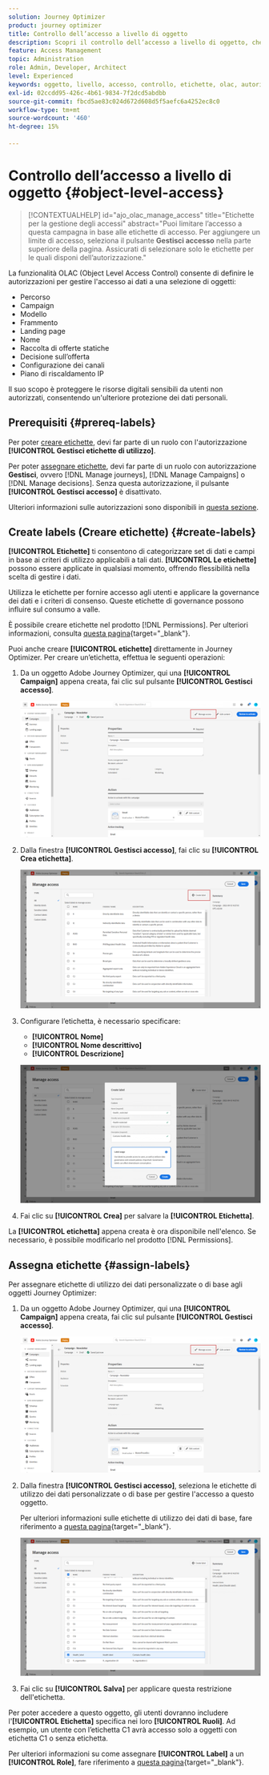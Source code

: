 ```yaml
---
solution: Journey Optimizer
product: journey optimizer
title: Controllo dell’accesso a livello di oggetto
description: Scopri il controllo dell’accesso a livello di oggetto, che consente di definire le autorizzazioni per gestire l’accesso ai dati per una selezione di oggetti
feature: Access Management
topic: Administration
role: Admin, Developer, Architect
level: Experienced
keywords: oggetto, livello, accesso, controllo, etichette, olac, autorizzazione
exl-id: 02ccdd95-426c-4b61-9834-7f2dcd5abdbb
source-git-commit: fbcd5ae83c024d672d608d5f5aefc6a4252ec8c0
workflow-type: tm+mt
source-wordcount: '460'
ht-degree: 15%

---
```


# Controllo dell’accesso a livello di oggetto {#object-level-access}

>[!CONTEXTUALHELP]
>id="ajo_olac_manage_access"
>title="Etichette per la gestione degli accessi"
>abstract="Puoi limitare l’accesso a questa campagna in base alle etichette di accesso. Per aggiungere un limite di accesso, seleziona il pulsante **Gestisci accesso** nella parte superiore della pagina. Assicurati di selezionare solo le etichette per le quali disponi dell’autorizzazione."

La funzionalità OLAC (Object Level Access Control) consente di definire le autorizzazioni per gestire l&#39;accesso ai dati a una selezione di oggetti:

* Percorso
* Campaign
* Modello
* Frammento
* Landing page
* Nome
* Raccolta di offerte statiche
* Decisione sull’offerta
* Configurazione dei canali
* Piano di riscaldamento IP

Il suo scopo è proteggere le risorse digitali sensibili da utenti non autorizzati, consentendo un&#39;ulteriore protezione dei dati personali.

## Prerequisiti {#prereq-labels}

Per poter [creare etichette](#create-labels), devi far parte di un ruolo con l&#39;autorizzazione **[!UICONTROL Gestisci etichette di utilizzo]**.

Per poter [assegnare etichette](#assign-labels), devi far parte di un ruolo con autorizzazione **Gestisci**, ovvero [!DNL Manage journeys], [!DNL Manage Campaigns] o [!DNL Manage decisions]. Senza questa autorizzazione, il pulsante **[!UICONTROL Gestisci accesso]** è disattivato.

Ulteriori informazioni sulle autorizzazioni sono disponibili in [questa sezione](../administration/permissions.md).

## Create labels (Creare etichette) {#create-labels}

**[!UICONTROL Etichette]** ti consentono di categorizzare set di dati e campi in base ai criteri di utilizzo applicabili a tali dati. **[!UICONTROL Le etichette]** possono essere applicate in qualsiasi momento, offrendo flessibilità nella scelta di gestire i dati.

Utilizza le etichette per fornire accesso agli utenti e applicare la governance dei dati e i criteri di consenso. Queste etichette di governance possono influire sul consumo a valle.

È possibile creare etichette nel prodotto [!DNL Permissions]. Per ulteriori informazioni, consulta [questa pagina](https://experienceleague.adobe.com/docs/experience-platform/access-control/abac/permissions-ui/labels.html){target="_blank"}.

Puoi anche creare **[!UICONTROL etichette]** direttamente in Journey Optimizer. Per creare un’etichetta, effettua le seguenti operazioni:

1. Da un oggetto Adobe Journey Optimizer, qui una **[!UICONTROL Campaign]** appena creata, fai clic sul pulsante **[!UICONTROL Gestisci accesso]**.

   ![](assets/olac_1.png)

1. Dalla finestra **[!UICONTROL Gestisci accesso]**, fai clic su **[!UICONTROL Crea etichetta]**.

   ![](assets/olac_2.png)

1. Configurare l’etichetta, è necessario specificare:
   * **[!UICONTROL Nome]**
   * **[!UICONTROL Nome descrittivo]**
   * **[!UICONTROL Descrizione]**

   ![](assets/olac_3.png)

1. Fai clic su **[!UICONTROL Crea]** per salvare la **[!UICONTROL Etichetta]**.

La **[!UICONTROL etichetta]** appena creata è ora disponibile nell&#39;elenco. Se necessario, è possibile modificarlo nel prodotto [!DNL Permissions].

## Assegna etichette {#assign-labels}

Per assegnare etichette di utilizzo dei dati personalizzate o di base agli oggetti Journey Optimizer:

1. Da un oggetto Adobe Journey Optimizer, qui una **[!UICONTROL Campaign]** appena creata, fai clic sul pulsante **[!UICONTROL Gestisci accesso]**.

   ![](assets/olac_1.png)

1. Dalla finestra **[!UICONTROL Gestisci accesso]**, seleziona le etichette di utilizzo dei dati personalizzate o di base per gestire l&#39;accesso a questo oggetto.

   Per ulteriori informazioni sulle etichette di utilizzo dei dati di base, fare riferimento a [questa pagina](https://experienceleague.adobe.com/docs/experience-platform/data-governance/labels/reference.html){target="_blank"}.

   ![](assets/olac_4.png)

1. Fai clic su **[!UICONTROL Salva]** per applicare questa restrizione dell&#39;etichetta.

Per poter accedere a questo oggetto, gli utenti dovranno includere l&#39;**[!UICONTROL Etichetta]** specifica nei loro **[!UICONTROL Ruoli]**.
Ad esempio, un utente con l’etichetta C1 avrà accesso solo a oggetti con etichetta C1 o senza etichetta.

Per ulteriori informazioni su come assegnare **[!UICONTROL Label]** a un **[!UICONTROL Role]**, fare riferimento a [questa pagina](https://experienceleague.adobe.com/docs/experience-platform/access-control/abac/permissions-ui/permissions.html#manage-labels-for-a-role){target="_blank"}.